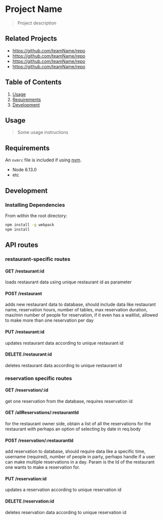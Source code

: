 # Project Name

> Project description

## Related Projects

  - https://github.com/teamName/repo
  - https://github.com/teamName/repo
  - https://github.com/teamName/repo
  - https://github.com/teamName/repo

## Table of Contents

1. [Usage](#Usage)
1. [Requirements](#requirements)
1. [Development](#development)

## Usage

> Some usage instructions

## Requirements

An `nvmrc` file is included if using [nvm](https://github.com/creationix/nvm).

- Node 6.13.0
- etc

## Development

### Installing Dependencies

From within the root directory:

```sh
npm install -g webpack
npm install
```

## API routes
### restaurant-specific routes
#### GET /restaurant:id 
loads restaurant data using unique restaurant id as parameter
#### POST /restaurant 
adds new restaurant data to database, should include data like restaurant name, reservation hours, number of tables, max reservation duration, max/min number of people for reservation, if it even has a waitlist, allowed to make more than one reservation per day
#### PUT /restaurant:id 
updates restaurant data according to unique restaurant id
#### DELETE /restaurant:id 
deletes restaurant data according to unique restaurant id


### reservation specific routes
####  GET /reservation/:id 
get one reservation from the database, requires reservation id
#### GET /allReservations/:restaurantId 
for the restaurant owner side, obtain a list of all the reservations for the restaurant with perhaps an option of selecting by date in req.body
#### POST /reservation/:restaurantId
add reservation to database, should require data like a specific time, username (required), number of people in party, perhaps handle if a user can make multiple reservations in a day. Param is the Id of the restaurant one wants to make a reservation for.
#### PUT /reservation:id 
updates a reservation according to unique reservation id
#### DELETE /reservation:id 
deletes reservation data according to unique reservation id

